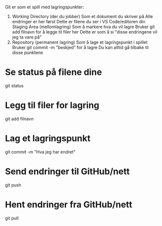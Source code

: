 Git er som et spill med lagringspunkter:
1. Working Directory (der du jobber)
Som et dokument du skriver på
Alle endringer er her først
Dette er filene du ser i VS Code/editoren din
Staging Area (mellomlagring)
Som å markere hva du vil lagre
Bruker git add filnavn for å legge til filer her
Dette er som å si "disse endringene vil jeg ta vare på"
3. Repository (permanent lagring)
Som å lage et lagringspunkt i spillet
Bruker git commit -m "beskjed" for å lagre
Du kan alltid gå tilbake til disse punktene

# Se status på filene dine
git status

# Legg til filer for lagring
git add filnavn

# Lag et lagringspunkt
git commit -m "Hva jeg har endret"

# Send endringer til GitHub/nett
git push

# Hent endringer fra GitHub/nett
git pull